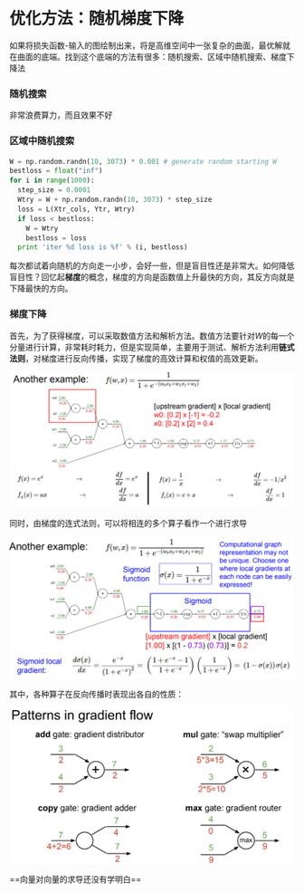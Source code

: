 # 优化方法：随机梯度下降

如果将损失函数-输入的图绘制出来，将是高维空间中一张复杂的曲面，最优解就在曲面的底端。找到这个底端的方法有很多：随机搜索、区域中随机搜索、梯度下降法

### 随机搜索

非常浪费算力，而且效果不好

### 区域中随机搜索

```python
W = np.random.randn(10, 3073) * 0.001 # generate random starting W
bestloss = float("inf")
for i in range(1000):
  step_size = 0.0001
  Wtry = W + np.random.randn(10, 3073) * step_size
  loss = L(Xtr_cols, Ytr, Wtry)
  if loss < bestloss:
    W = Wtry
    bestloss = loss
  print 'iter %d loss is %f' % (i, bestloss)
```

每次都试着向随机的方向走一小步，会好一些，但是盲目性还是非常大。如何降低盲目性？回忆起**梯度**的概念，梯度的方向是函数值上升最快的方向，其反方向就是下降最快的方向。

### 梯度下降

首先，为了获得梯度，可以采取数值方法和解析方法。数值方法要针对$W$的每一个分量进行计算，非常耗时耗力，但是实现简单，主要用于测试、解析方法利用**链式法则**，对梯度进行反向传播，实现了梯度的高效计算和权值的高效更新。

![image-20211116150923962](media/03/image-20211116150923962.png)

同时，由梯度的连式法则，可以将相连的多个算子看作一个进行求导

![image-20211116151023870](media/03/image-20211116151023870.png)

其中，各种算子在反向传播时表现出各自的性质：

![image-20211116151100849](media/03/image-20211116151100849.png)

==向量对向量的求导还没有学明白==
